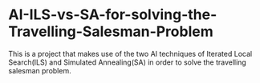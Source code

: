 # AI-ILS-vs-SA-for-solving-the-Travelling-Salesman-Problem
This is a project that makes use of the two AI techniques of Iterated Local Search(ILS) and Simulated Annealing(SA)  in order to solve the travelling salesman problem.
